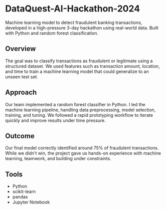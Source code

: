 # DataQuest-AI-Hackathon-2024
Machine learning model to detect fraudulent banking transactions, developed in a high-pressure 3-day hackathon using real-world data. Built with Python and random forest classification.

## Overview

The goal was to classify transactions as fraudulent or legitimate using a structured dataset. We used features such as transaction amount, location, and time to train a machine learning model that could generalize to an unseen test set.

## Approach

Our team implemented a random forest classifier in Python. I led the machine learning pipeline, handling data preprocessing, model selection, training, and tuning. We followed a rapid prototyping workflow to iterate quickly and improve results under time pressure.

## Outcome

Our final model correctly identified around 75% of fraudulent transactions. While we didn’t win, the project gave us hands-on experience with machine learning, teamwork, and building under constraints.

## Tools

- Python
- scikit-learn
- pandas
- Jupyter Notebook
